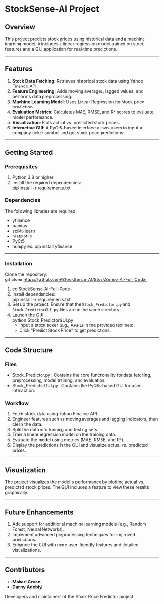 # **StockSense-AI Project**

## **Overview**

This project predicts stock prices using historical data and a machine learning model. It includes a linear regression model trained on stock features and a GUI application for real-time predictions.

---

## **Features**

1. **Stock Data Fetching**: Retrieves historical stock data using Yahoo Finance API.  
2. **Feature Engineering**: Adds moving averages, lagged values, and performs data preprocessing. 
3. **Machine Learning Model**: Uses Linear Regression for stock price prediction.
4. **Evaluation Metrics**: Calculates MAE, RMSE, and R² scores to evaluate model               performance.  
5. **Visualization**: Plots actual vs. predicted stock prices.
6. **Interactive GUI**: A PyQt5-based interface allows users to input a company ticker symbol  and get stock price predictions.

---

## **Getting Started**

### **Prerequisites**

1. Python 3.8 or higher  
2. Install the required dependencies:  
   pip install -r requirements.txt

### **Dependencies**

The following libraries are required:

* yfinance  
* pandas  
* scikit-learn  
* matplotlib  
* PyQt5  
* numpy
ex. pip install yfinance

---

### **Installation**

Clone the repository:  
git clone https://github.com/StockSense-AI/StockSense-AI-Full-Code-

1. cd StockSense-AI-Full-Code-  
2. Install dependencies:  
   pip install -r requirements.txt  
3. Set up the project: Ensure that the `Stock_Predictor.py` and `Stock_PredictorGUI.py` files       are in the same directory.  
4. Launch the GUI:  
   python Stock_PredictorGUI.py  
   * Input a stock ticker (e.g., AAPL) in the provided text field.  
   * Click "Predict Stock Price" to get predictions.

---

## **Code Structure**

### **Files**

* Stock_Predictor.py : Contains the core functionality for data fetching, preprocessing, model training, and evaluation.  
* Stock_PredictorGUI.py : Contains the PyQt5-based GUI for user interaction.

### **Workflow**

1. Fetch stock data using Yahoo Finance API.  
2. Engineer features such as moving averages and lagging indicators, then clean the data.  
3. Split the data into training and testing sets.  
4. Train a linear regression model on the training data.  
5. Evaluate the model using metrics (MAE, RMSE, and R²).  
6. Display the predictions in the GUI and visualize actual vs. predicted prices.

---

## **Visualization**

The project visualizes the model's performance by plotting actual vs. predicted stock prices. The GUI includes a feature to view these results graphically.

---

## **Future Enhancements**

1. Add support for additional machine learning models (e.g., Random Forest, Neural Networks).  
2. Implement advanced preprocessing techniques for improved predictions.  
3. Enhance the GUI with more user-friendly features and detailed visualizations.

---

## **Contributors**

* **Makari Green**  
* **Danny Adebiyi**

Developers and maintainers of the Stock Price Predictor project.

